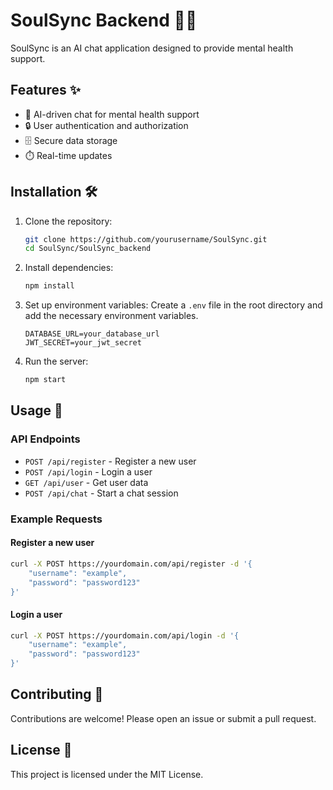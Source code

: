 # SoulSync Backend 💬🧠

SoulSync is an AI chat application designed to provide mental health support.

## Features ✨

- 🤖 AI-driven chat for mental health support
- 🔒 User authentication and authorization
- 🗄️ Secure data storage
- ⏱️ Real-time updates

## Installation 🛠️

1. Clone the repository:
    ```sh
    git clone https://github.com/yourusername/SoulSync.git
    cd SoulSync/SoulSync_backend
    ```

2. Install dependencies:
    ```sh
    npm install
    ```

3. Set up environment variables:
    Create a `.env` file in the root directory and add the necessary environment variables.
    ```env
    DATABASE_URL=your_database_url
    JWT_SECRET=your_jwt_secret
    ```

4. Run the server:
    ```sh
    npm start
    ```

## Usage 🚀

### API Endpoints

- `POST /api/register` - Register a new user
- `POST /api/login` - Login a user
- `GET /api/user` - Get user data
- `POST /api/chat` - Start a chat session

### Example Requests

#### Register a new user
```sh
curl -X POST https://yourdomain.com/api/register -d '{
    "username": "example",
    "password": "password123"
}'
```

#### Login a user
```sh
curl -X POST https://yourdomain.com/api/login -d '{
    "username": "example",
    "password": "password123"
}'
```

## Contributing 🤝

Contributions are welcome! Please open an issue or submit a pull request.

## License 📄

This project is licensed under the MIT License.

